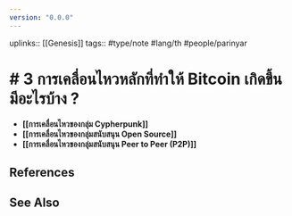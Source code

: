 ```yaml
---
version: "0.0.0"
---
```

uplinks:: [[Genesis]]
tags:: #type/note #lang/th #people/parinyar 
# # 3 การเคลื่อนไหวหลักที่ทำให้ Bitcoin เกิดขึ้น มีอะไรบ้าง ?
- **[[การเคลื่อนไหวของกลุ่ม Cypherpunk]]**
- **[[การเคลื่อนไหวของกลุ่มสนับสนุน Open Source]]**
- **[[การเคลื่อนไหวของกลุ่มสนับสนุน Peer to Peer (P2P)]]**

## References

## See Also
